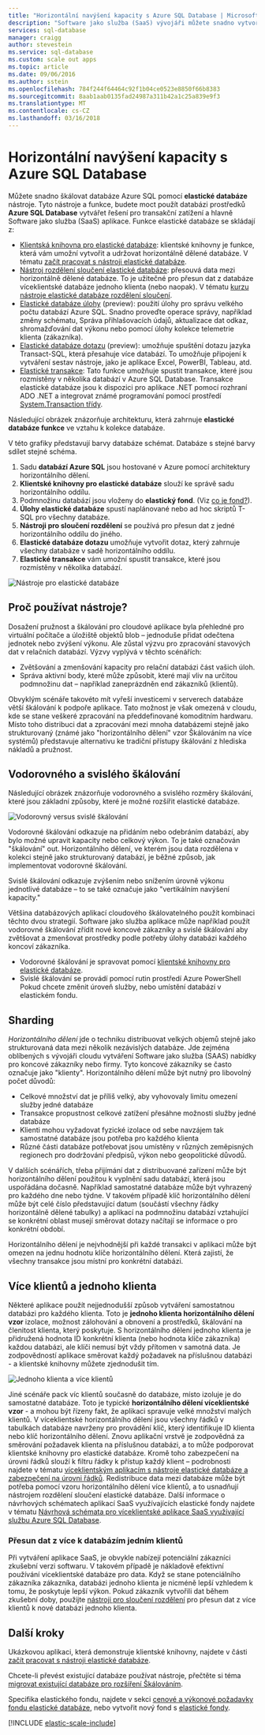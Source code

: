 ```yaml
---
title: "Horizontální navýšení kapacity s Azure SQL Database | Microsoft Docs"
description: "Software jako služba (SaaS) vývojáři můžete snadno vytvořit elastické, škálovatelná databáze v cloudu pomocí těchto nástrojů"
services: sql-database
manager: craigg
author: stevestein
ms.service: sql-database
ms.custom: scale out apps
ms.topic: article
ms.date: 09/06/2016
ms.author: sstein
ms.openlocfilehash: 784f244f64464c92f1b04ce0523e8850f66b8383
ms.sourcegitcommit: 8aab1aab0135fad24987a311b42a1c25a839e9f3
ms.translationtype: MT
ms.contentlocale: cs-CZ
ms.lasthandoff: 03/16/2018
---
```

# <a name="scaling-out-with-azure-sql-database"></a>Horizontální navýšení kapacity s Azure SQL Database
Můžete snadno škálovat databáze Azure SQL pomocí **elastické databáze** nástroje. Tyto nástroje a funkce, budete moct použít databázi prostředků **Azure SQL Database** vytvářet řešení pro transakční zatížení a hlavně Software jako služba (SaaS) aplikace. Funkce elastické databáze se skládají z:

* [Klientská knihovna pro elastické databáze](sql-database-elastic-database-client-library.md): klientské knihovny je funkce, která vám umožní vytvořit a udržovat horizontálně dělené databáze.  V tématu [začít pracovat s nástroji elastické databáze](sql-database-elastic-scale-get-started.md).
* [Nástroj rozdělení sloučení elastické databáze](sql-database-elastic-scale-overview-split-and-merge.md): přesouvá data mezi horizontálně dělené databáze. To je užitečné pro přesun dat z databáze víceklientské databáze jednoho klienta (nebo naopak). V tématu [kurzu nástroje elastické databáze rozdělení sloučení](sql-database-elastic-scale-configure-deploy-split-and-merge.md).
* [Elastické databáze úlohy](sql-database-elastic-jobs-overview.md) (preview): použití úlohy pro správu velkého počtu databází Azure SQL. Snadno proveďte operace správy, například změny schématu, Správa přihlašovacích údajů, aktualizace dat odkaz, shromažďování dat výkonu nebo pomocí úlohy kolekce telemetrie klienta (zákazníka).
* [Elastické databáze dotazu](sql-database-elastic-query-overview.md) (preview): umožňuje spuštění dotazu jazyka Transact-SQL, která přesahuje více databází. To umožňuje připojení k vytváření sestav nástroje, jako je aplikace Excel, PowerBI, Tableau, atd.
* [Elastické transakce](sql-database-elastic-transactions-overview.md): Tato funkce umožňuje spustit transakce, které jsou rozmístěny v několika databází v Azure SQL Database. Transakce elastické databáze jsou k dispozici pro aplikace .NET pomocí rozhraní ADO .NET a integrovat známé programování pomocí prostředí [System.Transaction třídy](https://msdn.microsoft.com/library/system.transactions.aspx).

Následující obrázek znázorňuje architekturu, která zahrnuje **elastické databáze funkce** ve vztahu k kolekce databáze.

V této grafiky představují barvy databáze schémat. Databáze s stejné barvy sdílet stejné schéma.

1. Sadu **databází Azure SQL** jsou hostované v Azure pomocí architektury horizontálního dělení.
2. **Klientské knihovny pro elastické databáze** slouží ke správě sadu horizontálního oddílu.
3. Podmnožinu databází jsou vloženy do **elastický fond**. (Viz [co je fond?](sql-database-elastic-pool.md)).
4. **Úlohy elastické databáze** spustí naplánované nebo ad hoc skriptů T-SQL pro všechny databáze.
5. **Nástroji pro sloučení rozdělení** se používá pro přesun dat z jedné horizontálního oddílu do jiného.
6. **Elastické databáze dotazu** umožňuje vytvořit dotaz, který zahrnuje všechny databáze v sadě horizontálního oddílu.
7. **Elastické transakce** vám umožní spustit transakce, které jsou rozmístěny v několika databází. 

![Nástroje pro elastické databáze][1]

## <a name="why-use-the-tools"></a>Proč používat nástroje?
Dosažení pružnost a škálování pro cloudové aplikace byla přehledné pro virtuální počítače a úložiště objektů blob – jednoduše přidat odečtena jednotek nebo zvýšení výkonu. Ale zůstal výzvu pro zpracování stavových dat v relačních databází. Výzvy vyplývá v těchto scénářích:

* Zvětšování a zmenšování kapacity pro relační databázi část vašich úloh.
* Správa aktivní body, které může způsobit, které mají vliv na určitou podmnožinu dat – například zaneprázdněn end zákazníků (klientů).

Obvyklým scénáře takovéto mít vyřeší investicemi v serverech databáze větší škálování k podpoře aplikace. Tato možnost je však omezená v cloudu, kde se stane veškeré zpracování na předdefinované komoditním hardwaru. Místo toho distribuci dat a zpracování mezi mnoha databázemi stejně jako strukturovaný (známé jako "horizontálního dělení" vzor Škálováním na více systémů) představuje alternativu ke tradiční přístupy škálování z hlediska nákladů a pružnost.

## <a name="horizontal-and-vertical-scaling"></a>Vodorovného a svislého škálování
Následující obrázek znázorňuje vodorovného a svislého rozměry škálování, které jsou základní způsoby, které je možné rozšířit elastické databáze.

![Vodorovný versus svislé škálování][2]

Vodorovné škálování odkazuje na přidáním nebo odebráním databází, aby bylo možné upravit kapacity nebo celkový výkon. To je také označován "škálování" out. Horizontálního dělení, ve kterém jsou data rozdělena v kolekci stejně jako strukturovaný databází, je běžné způsob, jak implementovat vodorovné škálování.  

Svislé škálování odkazuje zvýšením nebo snížením úrovně výkonu jednotlivé databáze – to se také označuje jako "vertikálním navýšení kapacity."

Většina databázových aplikací cloudového škálovatelného použít kombinaci těchto dvou strategií. Software jako služba aplikace může například použít vodorovné škálování zřídit nové koncové zákazníky a svislé škálování aby zvětšovat a zmenšovat prostředky podle potřeby úlohy databázi každého koncoví zákazníka.

* Vodorovné škálování je spravovat pomocí [klientské knihovny pro elastické databáze](sql-database-elastic-database-client-library.md).
* Svislé škálování se provádí pomocí rutin prostředí Azure PowerShell Pokud chcete změnit úroveň služby, nebo umístění databází v elastickém fondu.

## <a name="sharding"></a>Sharding
*Horizontálního dělení* jde o techniku distribuovat velkých objemů stejně jako strukturovaná data mezi několik nezávislých databáze. Jde zejména oblíbených s vývojáři cloudu vytváření Software jako služba (SAAS) nabídky pro koncové zákazníky nebo firmy. Tyto koncové zákazníky se často označuje jako "klienty". Horizontálního dělení může být nutný pro libovolný počet důvodů:  

* Celkové množství dat je příliš velký, aby vyhovovaly limitu omezení služby jedné databáze
* Transakce propustnost celkové zatížení přesáhne možnosti služby jedné databáze
* Klienti mohou vyžadovat fyzické izolace od sebe navzájem tak samostatné databáze jsou potřeba pro každého klienta
* Různé části databáze potřebovat jsou umístěny v různých zeměpisných regionech pro dodržování předpisů, výkon nebo geopolitické důvodů.

V dalších scénářích, třeba přijímání dat z distribuované zařízení může být horizontálního dělení použitou k vyplnění sadu databází, která jsou uspořádána dočasně. Například samostatné databáze může být vyhrazený pro každého dne nebo týdne. V takovém případě klíč horizontálního dělení může být celé číslo představující datum (součástí všechny řádky horizontálně dělené tabulky) a aplikací na podmnožinu databází vztahující se konkrétní oblast musejí směrovat dotazy načítají se informace o pro konkrétní období.

Horizontálního dělení je nejvhodnější při každé transakci v aplikaci může být omezen na jednu hodnotu klíče horizontálního dělení. Která zajistí, že všechny transakce jsou místní pro konkrétní databázi.

## <a name="multi-tenant-and-single-tenant"></a>Více klientů a jednoho klienta
Některé aplikace použít nejjednodušší způsob vytváření samostatnou databázi pro každého klienta. Toto je **jednoho klienta horizontálního dělení vzor** izolace, možnost zálohování a obnovení a prostředků, škálování na členitost klienta, který poskytuje. S horizontálního dělení jednoho klienta je přidružená hodnota ID konkrétní klienta (nebo hodnota klíče zákazníka) každou databázi, ale klíči nemusí být vždy přítomen v samotná data. Je zodpovědností aplikace směrovat každý požadavek na příslušnou databázi - a klientské knihovny můžete zjednodušit tím.

![Jednoho klienta a více klientů][4]

Jiné scénáře pack víc klientů současně do databáze, místo izoluje je do samostatné databáze. Toto je typické **horizontálního dělení víceklientské vzor** - a mohou být řízeny fakt, že aplikaci spravuje velké množství malých klientů. V víceklientské horizontálního dělení jsou všechny řádků v tabulkách databáze navrženy pro provádění klíč, který identifikuje ID klienta nebo klíč horizontálního dělení. Znovu aplikační vrstvě je zodpovědná za směrování požadavek klienta na příslušnou databázi, a to může podporovat klientské knihovny pro elastické databáze. Kromě toho zabezpečení na úrovni řádků slouží k filtru řádky k přístup každý klient – podrobnosti najdete v tématu [víceklientským aplikacím s nástroje elastické databáze a zabezpečení na úrovni řádků](sql-database-elastic-tools-multi-tenant-row-level-security.md). Redistribuce data mezi databáze může být potřeba pomocí vzoru horizontálního dělení více klientů, a to usnadňují nástrojem rozdělení sloučení elastické databáze. Další informace o návrhových schématech aplikací SaaS využívajících elastické fondy najdete v tématu [Návrhová schémata pro víceklientské aplikace SaaS využívající službu Azure SQL Database](sql-database-design-patterns-multi-tenancy-saas-applications.md).

### <a name="move-data-from-multiple-to-single-tenancy-databases"></a>Přesun dat z více k databázím jedním klientů
Při vytváření aplikace SaaS, je obvykle nabízejí potenciální zákazníci zkušební verzi softwaru. V takovém případě je nákladově efektivní používání víceklientské databáze pro data. Když se stane potenciálního zákazníka zákazníka, databázi jednoho klienta je nicméně lepší vzhledem k tomu, že poskytuje lepší výkon. Pokud zákazník vytvořili dat během zkušební doby, použijte [nástroji pro sloučení rozdělení](sql-database-elastic-scale-overview-split-and-merge.md) pro přesun dat z více klientů k nové databázi jednoho klienta.

## <a name="next-steps"></a>Další kroky
Ukázkovou aplikaci, která demonstruje klientské knihovny, najdete v části [začít pracovat s nástroji elastické databáze](sql-database-elastic-scale-get-started.md).

Chcete-li převést existující databáze používat nástroje, přečtěte si téma [migrovat existující databáze pro rozšíření Škálováním](sql-database-elastic-convert-to-use-elastic-tools.md).

Specifika elastického fondu, najdete v sekci [cenové a výkonové požadavky fondu elastické databáze](sql-database-elastic-pool.md), nebo vytvořit nový fond s [elastické fondy](sql-database-elastic-pool-manage-portal.md).  

[!INCLUDE [elastic-scale-include](../../includes/elastic-scale-include.md)]

<!--Anchors-->
<!--Image references-->
[1]:./media/sql-database-elastic-scale-introduction/tools.png
[2]:./media/sql-database-elastic-scale-introduction/h_versus_vert.png
[3]:./media/sql-database-elastic-scale-introduction/overview.png
[4]:./media/sql-database-elastic-scale-introduction/single_v_multi_tenant.png

